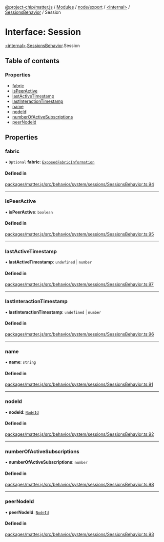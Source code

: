 [@project-chip/matter.js](../README.md) / [Modules](../modules.md) / [node/export](../modules/node_export.md) / [\<internal\>](../modules/node_export._internal_.md) / [SessionsBehavior](../modules/node_export._internal_.SessionsBehavior.md) / Session

# Interface: Session

[\<internal\>](../modules/node_export._internal_.md).[SessionsBehavior](../modules/node_export._internal_.SessionsBehavior.md).Session

## Table of contents

### Properties

- [fabric](node_export._internal_.SessionsBehavior.Session.md#fabric)
- [isPeerActive](node_export._internal_.SessionsBehavior.Session.md#ispeeractive)
- [lastActiveTimestamp](node_export._internal_.SessionsBehavior.Session.md#lastactivetimestamp)
- [lastInteractionTimestamp](node_export._internal_.SessionsBehavior.Session.md#lastinteractiontimestamp)
- [name](node_export._internal_.SessionsBehavior.Session.md#name)
- [nodeId](node_export._internal_.SessionsBehavior.Session.md#nodeid)
- [numberOfActiveSubscriptions](node_export._internal_.SessionsBehavior.Session.md#numberofactivesubscriptions)
- [peerNodeId](node_export._internal_.SessionsBehavior.Session.md#peernodeid)

## Properties

### fabric

• `Optional` **fabric**: [`ExposedFabricInformation`](../modules/fabric_export.md#exposedfabricinformation)

#### Defined in

[packages/matter.js/src/behavior/system/sessions/SessionsBehavior.ts:94](https://github.com/project-chip/matter.js/blob/904d0c9b952b91f28a21803759c5e5c66ee4d272/packages/matter.js/src/behavior/system/sessions/SessionsBehavior.ts#L94)

___

### isPeerActive

• **isPeerActive**: `boolean`

#### Defined in

[packages/matter.js/src/behavior/system/sessions/SessionsBehavior.ts:95](https://github.com/project-chip/matter.js/blob/904d0c9b952b91f28a21803759c5e5c66ee4d272/packages/matter.js/src/behavior/system/sessions/SessionsBehavior.ts#L95)

___

### lastActiveTimestamp

• **lastActiveTimestamp**: `undefined` \| `number`

#### Defined in

[packages/matter.js/src/behavior/system/sessions/SessionsBehavior.ts:97](https://github.com/project-chip/matter.js/blob/904d0c9b952b91f28a21803759c5e5c66ee4d272/packages/matter.js/src/behavior/system/sessions/SessionsBehavior.ts#L97)

___

### lastInteractionTimestamp

• **lastInteractionTimestamp**: `undefined` \| `number`

#### Defined in

[packages/matter.js/src/behavior/system/sessions/SessionsBehavior.ts:96](https://github.com/project-chip/matter.js/blob/904d0c9b952b91f28a21803759c5e5c66ee4d272/packages/matter.js/src/behavior/system/sessions/SessionsBehavior.ts#L96)

___

### name

• **name**: `string`

#### Defined in

[packages/matter.js/src/behavior/system/sessions/SessionsBehavior.ts:91](https://github.com/project-chip/matter.js/blob/904d0c9b952b91f28a21803759c5e5c66ee4d272/packages/matter.js/src/behavior/system/sessions/SessionsBehavior.ts#L91)

___

### nodeId

• **nodeId**: [`NodeId`](../modules/datatype_export.md#nodeid)

#### Defined in

[packages/matter.js/src/behavior/system/sessions/SessionsBehavior.ts:92](https://github.com/project-chip/matter.js/blob/904d0c9b952b91f28a21803759c5e5c66ee4d272/packages/matter.js/src/behavior/system/sessions/SessionsBehavior.ts#L92)

___

### numberOfActiveSubscriptions

• **numberOfActiveSubscriptions**: `number`

#### Defined in

[packages/matter.js/src/behavior/system/sessions/SessionsBehavior.ts:98](https://github.com/project-chip/matter.js/blob/904d0c9b952b91f28a21803759c5e5c66ee4d272/packages/matter.js/src/behavior/system/sessions/SessionsBehavior.ts#L98)

___

### peerNodeId

• **peerNodeId**: [`NodeId`](../modules/datatype_export.md#nodeid)

#### Defined in

[packages/matter.js/src/behavior/system/sessions/SessionsBehavior.ts:93](https://github.com/project-chip/matter.js/blob/904d0c9b952b91f28a21803759c5e5c66ee4d272/packages/matter.js/src/behavior/system/sessions/SessionsBehavior.ts#L93)
